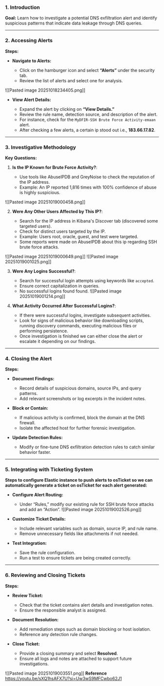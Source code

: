### 1. Introduction

**Goal:** Learn how to investigate a potential DNS exfiltration alert and identify suspicious patterns that indicate data leakage through DNS queries.

---

### 2. Accessing Alerts

**Steps:**

- **Navigate to Alerts:**
    
    - Click on the hamburger icon and select **“Alerts”** under the security tab.
    - Review the list of alerts and select one for analysis.

![[Pasted image 20251018234405.png]]
- **View Alert Details:**
    
    - Expand the alert by clicking on **“View Details.”**
    - Review the rule name, detection source, and description of the alert.
    - For instance, check for the `MyDFIR-SSH Brute Force Activity-emaan` alert.
    - After checking a few alerts, a certain ip stood out i.e., **183.66.17.82**.

---

### 3. Investigative Methodology

**Key Questions:**

1. **Is the IP Known for Brute Force Activity?**:
    
    - Use tools like AbuseIPDB and GreyNoise to check the reputation of the IP address.
    - Example: An IP reported 1,816 times with 100% confidence of abuse is highly suspicious.

![[Pasted image 20251019000458.png]]

2. **Were Any Other Users Affected by This IP?**:
    
    - Search for the IP address in Kibana's Discover tab (discovered some targeted users).
    - Check for distinct users targeted by the IP.
    - Example: Users root, oracle, guest, and test were targeted.
    - Some reports were made on AbuseIPDB about this ip regarding SSH brute force attacks.

![[Pasted image 20251019000649.png]]
![[Pasted image 20251019001025.png]]

3. **Were Any Logins Successful?**:
    
    - Search for successful login attempts using keywords like `accepted`.
    - Ensure correct capitalization in queries.
    - No successful logins found found.
    ![[Pasted image 20251019001214.png]]

4. **What Activity Occurred After Successful Logins?**:
    
    - If there were successful logins, investigate subsequent activities.
    - Look for signs of malicious behavior like downloading scripts, running discovery commands, executing malicious files or performing persistence.
    - Once investigation is finished we can either close the alert or escalate it depending on our findings.

---

### 4. Closing the Alert

**Steps:**

- **Document Findings:**
    
    - Record details of suspicious domains, source IPs, and query patterns.
    - Add relevant screenshots or log excerpts in the incident notes.
        
- **Block or Contain:**
    
    - If malicious activity is confirmed, block the domain at the DNS firewall.
    - Isolate the affected host for further forensic investigation.
        
- **Update Detection Rules:**
    
    - Modify or fine-tune DNS exfiltration detection rules to catch similar behavior faster.
        

---

### 5. Integrating with Ticketing System

**Steps to configure Elastic instance to push alerts to osTicket so we can automatically generate a ticket on osTicket for each alert generated:**

- **Configure Alert Routing:**
    
    - Under “Rules,” modify our existing rule for SSH brute force attacks and add an “Action”.
![[Pasted image 20251019002526.png]]

- **Customize Ticket Details:**
    
    - Include relevant variables such as domain, source IP, and rule name.
    - Remove unnecessary fields like attachments if not needed.

- **Test Integration:**
    
    - Save the rule configuration.
    - Run a test to ensure tickets are being created correctly.

---

### 6. Reviewing and Closing Tickets

**Steps:**

- **Review Ticket:**
    
    - Check that the ticket contains alert details and investigation notes.
    - Ensure the responsible analyst is assigned.

- **Document Resolution:**
    
    - Add remediation steps such as domain blocking or host isolation.
    - Reference any detection rule changes.
        
- **Close Ticket:**
    
    - Provide a closing summary and select **Resolved**.
    - Ensure all logs and notes are attached to support future investigations.


![[Pasted image 20251019003551.png]]
**Reference**
https://youtu.be/sXQ1hsAFX7U?si=Uw3wS9MFCwbo62J1